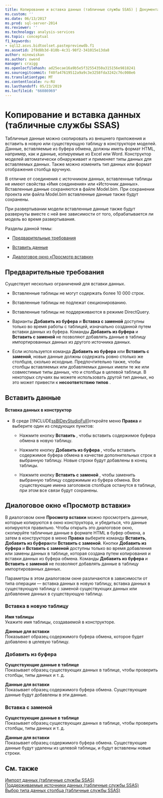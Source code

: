 ```yaml
---
title: Копирование и вставка данных (табличные службы SSAS) | Документация Майкрософт
ms.custom: ''
ms.date: 06/13/2017
ms.prod: sql-server-2014
ms.reviewer: ''
ms.technology: analysis-services
ms.topic: conceptual
f1_keywords:
- sql12.asvs.bidtoolset.pastepreviewdb.f1
ms.assetid: 2f8d8b3d-810b-4c31-98f2-341015e13da8
author: minewiskan
ms.author: owend
manager: craigg
ms.openlocfilehash: ad25ecae16a9b5e5f32554350a315156e9818241
ms.sourcegitcommit: f40fa47619512a9a9c3e3258fda3242c76c008e6
ms.translationtype: MT
ms.contentlocale: ru-RU
ms.lasthandoff: 05/23/2019
ms.locfileid: "66086969"
---
```

# <a name="copy-and-paste-data-ssas-tabular"></a>Копирование и вставка данных (табличные службы SSAS)
  Табличные данные можно скопировать из внешнего приложения и вставить в новую или существующую таблицу в конструкторе моделей. Данные, вставляемые из буфера обмена, должны иметь формат HTML, например, как и данные, копируемые из Excel или Word. Конструктор моделей автоматически обнаруживает и применяет типы данных для вставляемых данных. Также можно изменить тип данных или формат отображения столбца вручную.  
  
 В отличие от соединения с источником данных, вставленные таблицы не имеют свойства «Имя соединения» или «Источник данных». Вставленные данные сохраняются в файле Model.bim. При сохранении проекта или файла Model.bim вставленные данные также будут сохранены.  
  
 При развертывании модели вставленные данные также будут развернуты вместе с ней вне зависимости от того, обрабатывается ли модель во время развертывания.  
  
 Разделы данной темы:  
  
-   [Предварительные требования](#bkmk_prerequisites)  
  
-   [Вставить данные](#bkmk_paste_data)  
  
-   [Диалоговое окно «Просмотр вставки»](#bkmk_paste_preview)  
  
##  <a name="bkmk_prerequisites"></a> Предварительные требования  
 Существует несколько ограничений для вставки данных.  
  
-   Вставленные таблицы не могут содержать более 10 000 строк.  
  
-   Вставленные таблицы не подлежат секционированию.  
  
-   Вставленные таблицы не поддерживаются в режиме DirectQuery.  
  
-   Варианты **Добавить из буфера** и **Вставка с заменой** доступны только во время работы с таблицей, изначально созданной путем вставки данных из буфера. Команды **Добавить из буфера** и **Вставить с заменой** не позволяют добавлять данные в таблицу импортированных данных из другого источника данных.  
  
-   Если используется команда **Добавить из буфера** или **Вставить с заменой**, новые данные должны содержать ровно столько же столбцов, сколько исходные. Предпочтительно также, чтобы столбцы вставляемых или добавляемых данных имели те же или совместимые типы данных, что и столбцы в целевой таблице. В некоторых случаях вы можете использовать другой тип данных, но это может привести к **несоответствию типов** .  
  
##  <a name="bkmk_paste_data"></a> Вставить данные  
  
#### <a name="to-paste-data-into-the-designer"></a>Вставка данных в конструктор  
  
-   В среде [!INCLUDE[ssBIDevStudioFull](../includes/ssbidevstudiofull-md.md)]откройте меню **Правка** и выберите один из следующих пунктов:  
  
    -   Нажмите кнопку **Вставить** , чтобы вставить содержимое буфера обмена в новую таблицу.  
  
    -   Нажмите кнопку **Добавить из буфера** , чтобы вставить содержимое буфера обмена в качестве дополнительных строк в выбранную таблицу. Новые строки будут добавлены в конец таблицы.  
  
    -   Нажмите кнопку **Вставить с заменой** , чтобы заменить выбранную таблицу содержимым из буфера обмена. Все существующие имена заголовков столбцов останутся в таблице, при этом все связи будут сохранены.  
  
##  <a name="bkmk_paste_preview"></a> Диалоговое окно «Просмотр вставки»  
 В диалоговом окне **Просмотр вставки** можно просмотреть данные, которые копируются в окно конструктора, и убедиться, что данные копируются правильно. Чтобы открыть это диалоговое окно, скопируйте табличные данные в формате HTML в буфер обмена, а затем в конструкторе в меню **Правка** выберите команду **Вставить**, **Добавить из буфера**или **Вставить с заменой**. Кнопки **Добавить из буфера** и **Вставить с заменой** доступны только во время добавления или замены данных в таблице, которая создана путем копирования и вставки данных из буфера обмена. Команды **Добавить из буфера** и **Вставить с заменой** не позволяют добавлять данные в таблицу импортированных данных.  
  
 Параметры в этом диалоговом окне различаются в зависимости от типа операции — вставка данных в новую таблицу, вставка данных в существующую таблицу с заменой существующих данных или добавление данных в существующую таблицу.  
  
### <a name="paste-to-new-table"></a>Вставка в новую таблицу  
 **Имя таблицы**  
 Укажите имя таблицы, создаваемой в конструкторе.  
  
 **Данные для вставки**  
 Показывает образец содержимого буфера обмена, которое будет добавлено в целевую таблицу.  
  
### <a name="paste-append"></a>Добавить из буфера  
 **Существующие данные в таблице**  
 Показывает образец существующих данных в таблице, чтобы проверить столбцы, типы данных и т. д.  
  
 **Данные для вставки**  
 Показывает образец содержимого буфера обмена. Существующие данные будут добавлены в эти данные.  
  
### <a name="paste-replace"></a>Вставка с заменой  
 **Существующие данные в таблице**  
 Показывает образец существующих данных в таблице, чтобы проверить столбцы, типы данных и т. д.  
  
 **Данные для вставки**  
 Показывает образец содержимого буфера обмена. Существующие данные будут удалены из целевой таблицы, и будут вставлены новые строки.  
  
## <a name="see-also"></a>См. также  
 [Импорт данных (табличные службы SSAS)](import-data-ssas-tabular.md)   
 [Поддерживаемые источники данных (табличные службы SSAS)](tabular-models/data-sources-supported-ssas-tabular.md)   
 [Выбор типа данных столбца (табличные службы SSAS)](tabular-models/set-the-data-type-of-a-column-ssas-tabular.md)  
  
  
